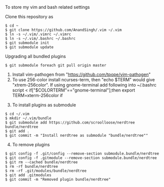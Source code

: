  To store my vim and bash related settings

Clone this repository as
```
$ cd ~
$ git clone https://github.com/AnandSingh/.vim ~/.vim
$ ln -s ~/.vim/.vimrc ~/.vimrc
$ ln -s ~/.vim/.bashrc ~/.bashrc
$ git submodule init
$ git submodule update
```
Upgrading all bundled plugins
```
$ git submodule foreach git pull origin master
```


1. Install vim-pathogen from "https://github.com/tpope/vim-pathogen"
2. To use 256-color install ncurses-term, then "echo $TERM" would give
   "xtrem-256color". If using gnome-terminal add following into ~/.bashrc
   script
<
    if["$COLORTERM"=="gnome-terminal"];then
    	export TERM=xterm-256color
    if
>
3. To install plugins as submodule
```
$ cd ~/.vim
$ mkdir ~/.vim/bundle
$ git submodule add https://github.com/scroolloose/nerdtree bundle/nerdtree
$ git add .
$ git commit -m "Install nerdtree as submodule "bundle/nerdtree""
```
4. To remove plugins
```
$ git config -f .git/config --remove-section submodule.bundle/nerdtree
$ git config -f .gitmodule --remove-section submodule.bundle/nerdtree
$ git rm --cached bundle/nerdtree
$ rm -rf bundle/nerdtree
$ rm -rf .git/modules/bundle/nerdtree
$ git add .gitmodules
$ git commit -m "Removed plugin bundle/nerdtree"
```
